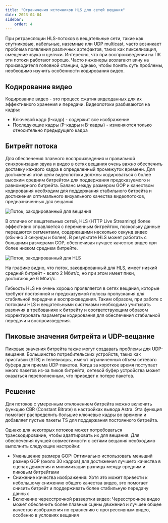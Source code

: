 ```yaml
---
title: "Ограничения источников HLS для сетей вещания"
date: 2023-04-04
sidebar:
    order: 4
---
```


При ретрансляции HLS-потоков в вещательные сети, такие как спутниковые, кабельные, наземные или UDP multicast, часто возникает проблема появления различных артефактов, таких как пикселизация, смещение звука и щелчки. Интересно, что при воспроизведении на ПК эти потоки работают хорошо. Часто инженеры возлагают вину на производителя головной станции, однако, чтобы понять суть проблемы, необходимо изучить особенности кодирования видео.

## Кодирование видео[](/ru/astra/delivery/broadcasting/limitations-of-hls-sources-for-broadcasting-networks#video-encoding)

Кодирование видео - это процесс сжатия видеоданных для их эффективного хранения и передачи. Видеопотоки разбиваются на кадры:

- Ключевой кадр (I-кадр) - содержит все изображение
- Последующие кадры (P-кадры и B-кадры) - изменяются только относительно предыдущего кадра

## Битрейт потока[](/ru/astra/delivery/broadcasting/limitations-of-hls-sources-for-broadcasting-networks#stream-bitrate)

Для обеспечения плавного воспроизведения и правильной синхронизации звука и видео в сетях вещания очень важно обеспечить доставку каждого кадра в определенный промежуток времени. Для достижения этой цели видеопотоки должны кодироваться с более высоким средним битрейтом для поддержания предсказуемого и равномерного битрейта. Баланс между размером GOP и качеством кодирования необходим для поддержания стабильного битрейта и достижения оптимального визуального качества видеопотоков, предназначенных для вещания.

![Поток, закодированный для вещания](https://cdn.cesbo.com/help/astra/delivery/broadcasting/limitations-of-hls/broadcast.png)

В отличие от вещательных сетей, HLS (HTTP Live Streaming) более эффективно справляется с переменным битрейтом, поскольку данные передаются сегментами, содержащими несколько секунд видео (обычно 3 секунды и более). В результате HLS может работать с большими размерами GOP, обеспечивая лучшее качество видео при более низком среднем битрейте.

![Поток, закодированный для HLS](https://cdn.cesbo.com/help/astra/delivery/broadcasting/limitations-of-hls/ott.png)

На графике видно, что поток, закодированный для HLS, имеет низкий средний битрейт - всего 2 Мбит/с, но при этом имеет пики, достигающие 6 Мбит/с.

Гибкость HLS не очень хорошо проявляется в сетях вещания, которые требуют постоянной и предсказуемой полосы пропускания для стабильной передачи и воспроизведения. Таким образом, при работе с потоками HLS и вещательными системами необходимо учитывать различия в требованиях к битрейту и соответствующим образом корректировать параметры кодирования для обеспечения стабильной передачи и воспроизведения.

## Пиковые значения битрейта и UDP-вещание[](/ru/astra/delivery/broadcasting/limitations-of-hls-sources-for-broadcasting-networks#bitrate-peaks-and-udp-broadcasting)

Пиковые значения битрейта также могут создавать проблемы для UDP-вещания. Большинство потребительских устройств, таких как приставки (STB) и телевизоры, имеют ограниченный объем сетевого буфера для приема UDP-пакетов. Когда за короткое время поступает много пакетов из-за пиков битрейта, сетевой буфер устройства может оказаться переполненным, что приведет к потере пакетов.

## Решение[](/ru/astra/delivery/broadcasting/limitations-of-hls-sources-for-broadcasting-networks#solution)

Для потоков с умеренным отклонением битрейта можно включить функцию CBR (Constant Bitrate) в настройках вывода Astra. Эта функция помогает распределить большие ключевые кадры во времени и добавляет пустые пакеты TS для поддержания постоянного битрейта.

Однако для некоторых потоков может потребоваться транскодирование, чтобы адаптировать их для вещания. Для обеспечения лучшей совместимости с сетями вещания необходимо выполнить следующие настройки:

- Уменьшение размера GOP: Оптимально использовать меньший размер GOP (около 30 кадров) для достижения лучшего качества в сценах движения и минимизации разницы между средним и пиковым битрейтами
- Снижение качества изображения: Хотя это может привести к небольшому снижению общего качества видео, это помогает снизить битрейт и поддерживать более стабильную передачу данных
- Включение чересстрочной развертки видео: Чересстрочное видео может обеспечить более плавные сцены движения и лучшее общее качество изображения по сравнению с прогрессивным видео, особенно в условиях вещания
